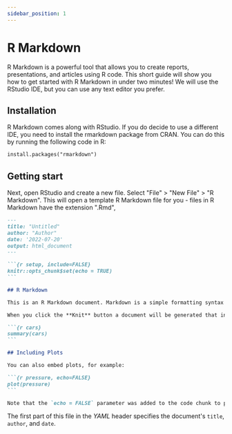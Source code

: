 ```yaml
---
sidebar_position: 1
---
```


# R Markdown

R Markdown is a powerful tool that allows you to create reports, presentations, and articles using R code. This short guide will show you how to get started with R Markdown in under two minutes! We will use the RStudio IDE, but you can use any text editor you prefer.


## Installation

R Markdown comes along with RStudio. If you do decide to use a different IDE, you need to install the rmarkdown package from CRAN. You can do this by running the following code in R:

```md
install.packages("rmarkdown")
```

## Getting start

Next, open RStudio and create a new file. Select "File" > "New File" > "R Markdown". This will open a template R Markdown file for you -  files in R Markdown have the extension ".Rmd",


````md
---
title: "Untitled"
author: "Author"
date: '2022-07-20'
output: html_document
---

```{r setup, include=FALSE}
knitr::opts_chunk$set(echo = TRUE)
```

## R Markdown

This is an R Markdown document. Markdown is a simple formatting syntax for authoring HTML, PDF, and MS Word documents. For more details on using R Markdown see <http://rmarkdown.rstudio.com>.

When you click the **Knit** button a document will be generated that includes both content as well as the output of any embedded R code chunks within the document. You can embed an R code chunk like this:

```{r cars}
summary(cars)
```

## Including Plots

You can also embed plots, for example:

```{r pressure, echo=FALSE}
plot(pressure)
```

Note that the `echo = FALSE` parameter was added to the code chunk to prevent printing of the R code that generated the plot.


````





The first part of this file in the *YAML* header specifies the document's `title`, `author`, and `date`.
